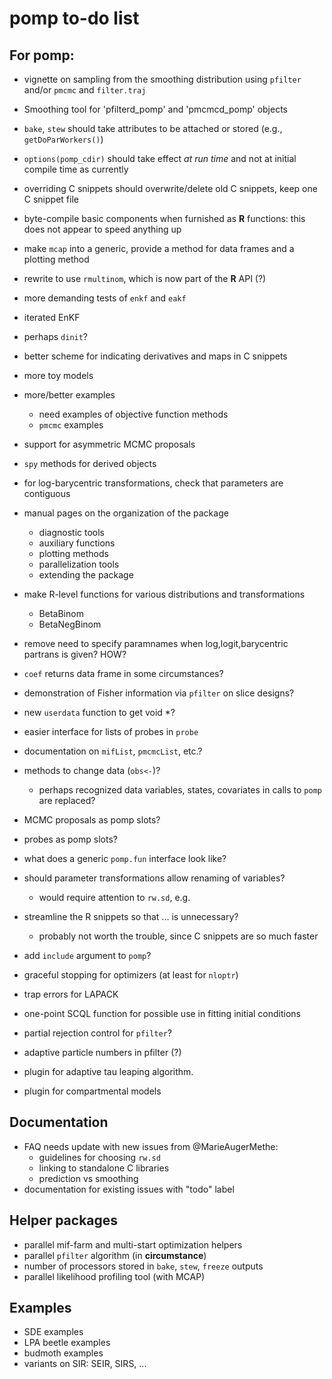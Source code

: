 # pomp to-do list

## For pomp:

- vignette on sampling from the smoothing distribution using `pfilter` and/or `pmcmc` and `filter.traj`
- Smoothing tool for 'pfilterd_pomp' and 'pmcmcd_pomp' objects
- `bake`, `stew` should take attributes to be attached or stored (e.g., `getDoParWorkers()`)
- `options(pomp_cdir)` should take effect *at run time* and not at initial compile time as currently
- overriding C snippets should overwrite/delete old C snippets, keep one C snippet file
- byte-compile basic components when furnished as **R** functions: this does not appear to speed anything up
- make `mcap` into a generic, provide a method for data frames and a plotting method

- rewrite to use `rmultinom`, which is now part of the **R** API (?)

- more demanding tests of `enkf` and `eakf`
- iterated EnKF
- perhaps `dinit`?
- better scheme for indicating derivatives and maps in C snippets
- more toy models
- more/better examples
	- need examples of objective function methods
	- `pmcmc` examples

- support for asymmetric MCMC proposals
- `spy` methods for derived objects
- for log-barycentric transformations, check that parameters are contiguous
- manual pages on the organization of the package
    - diagnostic tools
    - auxiliary functions
    - plotting methods
    - parallelization tools
    - extending the package
- make R-level functions for various distributions and transformations
	- BetaBinom
	- BetaNegBinom
- remove need to specify paramnames when log,logit,barycentric partrans is given? HOW?

- `coef` returns data frame in some circumstances?
- demonstration of Fisher information via `pfilter` on slice designs?
- new `userdata` function to get void *?

- easier interface for lists of probes in `probe`
- documentation on `mifList`, `pmcmcList`, etc.?
- methods to change data (`obs<-`)?
	- perhaps recognized data variables, states, covariates in calls to `pomp` are replaced?
- MCMC proposals as pomp slots?
- probes as pomp slots?
- what does a generic `pomp.fun` interface look like?

- should parameter transformations allow renaming of variables?
	- would require attention to `rw.sd`, e.g.

- streamline the R snippets so that ... is unnecessary?
	- probably not worth the trouble, since C snippets are so much faster
- add `include` argument to `pomp`?
- graceful stopping for optimizers (at least for `nloptr`)
- trap errors for LAPACK

- one-point SCQL function for possible use in fitting initial conditions
- partial rejection control for `pfilter`?
- adaptive particle numbers in pfilter (?)

- plugin for adaptive tau leaping algorithm.
- plugin for compartmental models

## Documentation

- FAQ needs update with new issues from @MarieAugerMethe:
	- guidelines for choosing `rw.sd`
	- linking to standalone C libraries
	- prediction vs smoothing 
- documentation for existing issues with "todo" label

## Helper packages

- parallel mif-farm and multi-start optimization helpers
- parallel `pfilter` algorithm (in **circumstance**)
- number of processors stored in `bake`, `stew`, `freeze` outputs
- parallel likelihood profiling tool (with MCAP)

## Examples

- SDE examples
- LPA beetle examples
- budmoth examples
- variants on SIR: SEIR, SIRS, ...
